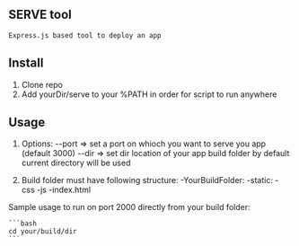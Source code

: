 ## SERVE tool

    Express.js based tool to deploy an app

## Install

1. Clone repo
2. Add yourDir/serve to your %PATH in order for script to run anywhere

## Usage

1. Options:
   --port => set a port on whioch you want to serve you app (default 3000)
   --dir => set dir location of your app build folder by default current directory will be used

2. Build folder must have following structure:
   -YourBuildFolder:
    -static:
        -css
        -js
    -index.html

 Sample usage to run on port 2000 directly from your build folder:

    ```bash
    cd your/build/dir
    ```

